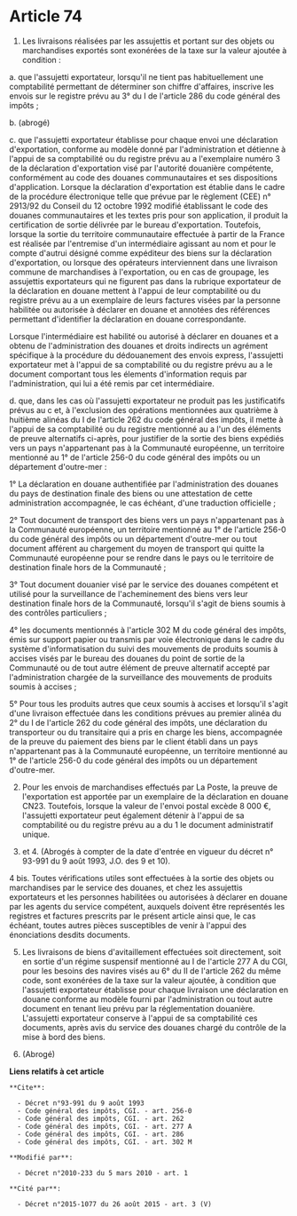 # Article 74

1. Les livraisons réalisées par les assujettis et portant sur des objets ou marchandises exportés sont exonérées de la taxe
sur la valeur ajoutée à condition :

a. que l'assujetti exportateur, lorsqu'il ne tient pas habituellement une comptabilité permettant de déterminer son chiffre
d'affaires, inscrive les envois sur le registre prévu au 3° du I de l'article 286 du code général des impôts ; 

b. (abrogé)

c. que l'assujetti exportateur établisse pour chaque envoi une déclaration d'exportation, conforme au modèle donné par
l'administration et détienne à l'appui de sa comptabilité ou du registre prévu au a l'exemplaire numéro 3 de la déclaration
d'exportation visé par l'autorité douanière compétente, conformément au code des douanes communautaires et ses dispositions
d'application. Lorsque la déclaration d'exportation est établie dans le cadre de la procédure électronique telle que prévue
par le règlement (CEE) n° 2913/92 du Conseil du 12 octobre 1992 modifié établissant le code des douanes communautaires et les
textes pris pour son application, il produit la certification de sortie délivrée par le bureau d'exportation. Toutefois,
lorsque la sortie du territoire communautaire effectuée à partir de la France est réalisée par l'entremise d'un intermédiaire
agissant au nom et pour le compte d'autrui désigné comme expéditeur des biens sur la déclaration d'exportation, ou lorsque
des opérateurs interviennent dans une livraison commune de marchandises à l'exportation, ou en cas de groupage, les
assujettis exportateurs qui ne figurent pas dans la rubrique exportateur de la déclaration en douane mettent à l'appui de
leur comptabilité ou du registre prévu au a un exemplaire de leurs factures visées par la personne habilitée ou autorisée à
déclarer en douane et annotées des références permettant d'identifier la déclaration en douane correspondante. 

Lorsque l'intermédiaire est habilité ou autorisé à déclarer en douanes et a obtenu de l'administration des douanes et droits
indirects un agrément spécifique à la procédure du dédouanement des envois express, l'assujetti exportateur met à l'appui de
sa comptabilité ou du registre prévu au a le document comportant tous les élements d'information requis par l'administration,
qui lui a été remis par cet intermédiaire.

d. que, dans les cas où l'assujetti exportateur ne produit pas les justificatifs prévus au c et, à l'exclusion des opérations
mentionnées aux quatrième à huitième alinéas du I de l'article 262 du code général des impôts, il mette à l'appui de sa
comptabilité ou du registre mentionné au a l'un des éléments de preuve alternatifs ci-après, pour justifier de la sortie des
biens expédiés vers un pays n'appartenant pas à la Communauté européenne, un territoire mentionné au 1° de l'article 256-0 du
code général des impôts ou un département d'outre-mer :

1° La déclaration en douane authentifiée par l'administration des douanes du pays de destination finale des biens ou une
attestation de cette administration accompagnée, le cas échéant, d'une traduction officielle ;

2° Tout document de transport des biens vers un pays n'appartenant pas à la Communauté européenne, un territoire mentionné au
1° de l'article 256-0 du code général des impôts ou un département d'outre-mer ou tout document afférent au chargement du
moyen de transport qui quitte la Communauté européenne pour se rendre dans le pays ou le territoire de destination finale
hors de la Communauté ;

3° Tout document douanier visé par le service des douanes compétent et utilisé pour la surveillance de l'acheminement des
biens vers leur destination finale hors de la Communauté, lorsqu'il s'agit de biens soumis à des contrôles particuliers ;

4° les documents mentionnés à l'article 302 M du code général des impôts, émis sur support papier ou transmis par voie
électronique dans le cadre du système d'informatisation du suivi des mouvements de produits soumis à accises visés par le
bureau des douanes du point de sortie de la Communauté ou de tout autre élément de preuve alternatif accepté par
l'administration chargée de la surveillance des mouvements de produits soumis à accises ; 

5° Pour tous les produits autres que ceux soumis à accises et lorsqu'il s'agit d'une livraison effectuée dans les conditions
prévues au premier alinéa du 2° du I de l'article 262 du code général des impôts, une déclaration du transporteur ou du
transitaire qui a pris en charge les biens, accompagnée de la preuve du paiement des biens par le client établi dans un pays
n'appartenant pas à la Communauté européenne, un territoire mentionné au 1° de l'article 256-0 du code général des impôts ou
un département d'outre-mer.

2. Pour les envois de marchandises effectués par La Poste, la preuve de l'exportation est apportée par un exemplaire de la
déclaration en douane CN23. Toutefois, lorsque la valeur de l'envoi postal excède 8 000 €, l'assujetti exportateur peut
également détenir à l'appui de sa comptabilité ou du registre prévu au a du 1 le document administratif unique.

3. et 4. (Abrogés à compter de la date d'entrée en vigueur du décret n° 93-991 du 9 août 1993, J.O. des 9 et 10).

4 bis. Toutes vérifications utiles sont effectuées à la sortie des objets ou marchandises par le service des douanes, et chez
les assujettis exportateurs et les personnes habilitées ou autorisées à déclarer en douane par les agents du service
compétent, auxquels doivent être représentés les registres et factures prescrits par le présent article ainsi que, le cas
échéant, toutes autres pièces susceptibles de venir à l'appui des énonciations desdits documents.

5. Les livraisons de biens d'avitaillement effectuées soit directement, soit en sortie d'un régime suspensif mentionné au I
de l'article 277 A du CGI, pour les besoins des navires visés au 6° du II de l'article 262 du même code, sont exonérées de la
taxe sur la valeur ajoutée, à condition que l'assujetti exportateur établisse pour chaque livraison une déclaration en douane
conforme au modèle fourni par l'administration ou tout autre document en tenant lieu prévu par la réglementation douanière.
L'assujetti exportateur conserve à l'appui de sa comptabilité ces documents, après avis du service des douanes chargé du
contrôle de la mise à bord des biens.

6. (Abrogé)

**Liens relatifs à cet article**

	**Cite**:

	  - Décret n°93-991 du 9 août 1993
	  - Code général des impôts, CGI. - art. 256-0
	  - Code général des impôts, CGI. - art. 262
	  - Code général des impôts, CGI. - art. 277 A
	  - Code général des impôts, CGI. - art. 286
	  - Code général des impôts, CGI. - art. 302 M

	**Modifié par**:

	  - Décret n°2010-233 du 5 mars 2010 - art. 1

	**Cité par**:

	  - Décret n°2015-1077 du 26 août 2015 - art. 3 (V)
